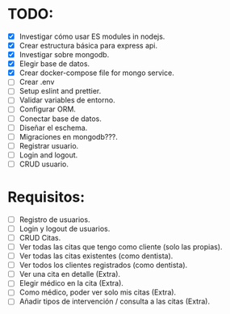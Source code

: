 # TODO:
  * [X] Investigar cómo usar ES modules in nodejs.
  * [X] Crear estructura básica para express api.
  * [X] Investigar sobre mongodb.
  * [X] Elegir base de datos.
  * [X] Crear docker-compose file for mongo service.
  * [ ] Crear .env
  * [ ] Setup eslint and prettier.
  * [ ] Validar variables de entorno.
  * [ ] Configurar ORM.
  * [ ] Conectar base de datos.
  * [ ] Diseñar el eschema.
  * [ ] Migraciones en mongodb???.
  * [ ] Registrar usuario.
  * [ ] Login and logout.
  * [ ] CRUD usuario.

# Requisitos:
  * [ ] Registro de usuarios.
  * [ ] Login y logout de usuarios.
  * [ ] CRUD Citas.
  * [ ] Ver todas las citas que tengo como cliente (solo las propias).
  * [ ] Ver todas las citas existentes (como dentista).
  * [ ] Ver todos los clientes registrados (como dentista).
  * [ ] Ver una cita en detalle (Extra).
  * [ ] Elegir médico en la cita (Extra).
  * [ ] Como médico, poder ver solo mis citas (Extra).
  * [ ] Añadir tipos de intervención / consulta a las citas (Extra).